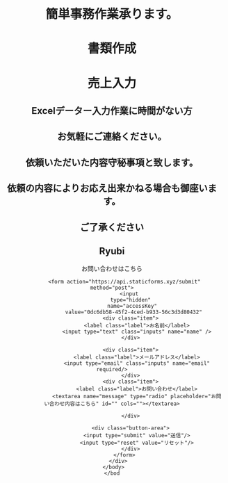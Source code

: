 <!DOCTYPE html>
<html lang="ja">
    <head>
        <meta charset="utf-8">
        <title>仕事承ります。</title>
        <link rel="stylesheet" href="css/style.css">
    </head>
    <body>
        <header>
            <div class="contact-form">
                    <h1>簡単事務作業承ります。</h1>
                    <h1>書類作成</h1>
                    <h1>売上入力</h1>
                </div>
                <div class="head_item">
                </div>
            </div>
            <h2>Excelデーター入力作業に時間がない方</h2>
            <h2>お気軽にご連絡ください。</h2>
            <h2>依頼いただいた内容守秘事項と致します。</h2>
            <h2>依頼の内容によりお応え出来かねる場合も御座います。</h2>
            <h2>ご了承ください</h2>
            <div class="cpntainer">
                <div class="item01">
             <main>
                <h2>Ryubi</h2>
             </main
        </header>
        <link rel="stylesheet" href="style.css"/>
     <body>
        <div class="contact-form">
            <p class="title">お問い合わせはこちら</p>

            <form action="https://api.staticforms.xyz/submit" method="post">
                <input 
                type="hidden"
                 name="accessKey"
                  value="0dc6db58-45f2-4ced-b933-56c3d3d80432"
                <div class="item">
                    <label class="label">お名前</label>
                    <input type="text" class="inputs" name="name" />
                </div>

                <div class="item">
                    <label class="label">メールアドレス</label>
                    <input type="email" class="inputs" name="email" required/>
                </div>
                <div class="item">
                    <label class="label">お問い合わせ</label>
                    <textarea name="message" type="radio" placeholder="お問い合わせ内容はこちら" id="" cols=""></textarea>

                </div>

                <div class="button-area">
                    <input type="submit" value="送信"/>
                    <input type="reset" value="リセット"/>
                </div>
            </form>
        </div>
     </body>
    </bod

</html>

